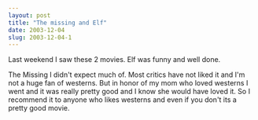 ```yaml
---
layout: post
title: "The missing and Elf"
date: 2003-12-04
slug: 2003-12-04-1
---
```


Last weekend I saw these 2 movies.  Elf was funny and well done.

The Missing I didn&apos;t expect much of.  Most critics have not liked it and I&apos;m not a huge fan of westerns.  But in honor of my mom who loved westerns I went and it was really pretty good and I know she would have loved it.  So I recommend it to anyone who likes westerns and even if you don&apos;t its a pretty good movie.



